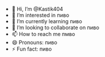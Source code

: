 - 👋 Hi, I’m @Kastik404
- 👀 I’m interested in пиво
- 🌱 I’m currently learning пиво
- 💞️ I’m looking to collaborate on пиво
- 📫 How to reach me пмво
- 😄 Pronouns: пиво
- ⚡ Fun fact: пиво

<!---
Kastik404/Kastik404 is a ✨ special ✨ repository because its `README.md` (this file) appears on your GitHub profile.
You can click the Preview link to take a look at your changes.
--->
